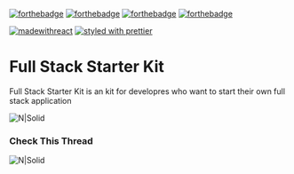 [![forthebadge](https://forthebadge.com/images/badges/made-with-javascript.svg)](https://forthebadge.com) [![forthebadge](https://forthebadge.com/images/badges/uses-css.svg)](https://forthebadge.com) [![forthebadge](https://forthebadge.com/images/badges/built-with-love.svg)](https://forthebadge.com) [![forthebadge](https://forthebadge.com/images/badges/check-it-out.svg)](https://forthebadge.com)


[![madewithreact](https://img.shields.io/badge/madewith-react-green.svg)](https://reactjs.org/) [![styled with prettier](https://img.shields.io/badge/styled_with-prettier-ff69b4.svg)](https://github.com/prettier/prettier)

# Full Stack Starter Kit

Full Stack Starter Kit is an kit for developres who want to start their own full stack application


![N|Solid](https://i.ibb.co/j8LWM8S/2022-07-16-214847.png)


### Check This Thread

![N|Solid](https://i.ibb.co/pZPqXd8/2022-07-16-214912.png)

